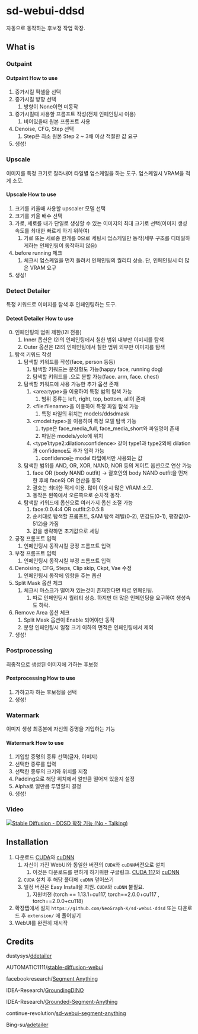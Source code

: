 # sd-webui-ddsd
자동으로 동작하는 후보정 작업 확장.

## What is
### Outpaint
#### Outpaint How to use
1. 증가시킬 픽셀을 선택
2. 증가시킬 방향 선택
    1. 방향이 None이면 미동작
3. 증가시킬때 사용할 프롬프트 작성(전체 인페인팅시 이용)
    1. 비어있을때 원본 프롬프트 사용
4. Denoise, CFG, Step 선택
    1. Step은 최소 원본 Step 2 ~ 3배 이상 적절한 값 요구
5. 생성!
### Upscale
이미지를 특정 크기로 잘라내어 타일별 업스케일을 하는 도구. 업스케일시 VRAM을 적게 소모.
#### Upscale How to use
1. 크기를 키울때 사용할 upscaler 모델 선택
2. 크기를 키울 배수 선택
3. 가로, 세로를 내가 단일로 생성할 수 있는 이미지의 최대 크기로 선택(이미지 생성 속도를 최대한 빠르게 하기 위하여)
    1. 가로 또는 세로중 한개를 0으로 세팅시 업스케일만 동작(세부 구조를 디테일하게하는 인페인팅이 동작하지 않음)
4. before running 체크
    1. 체크시 업스케일을 먼저 돌려서 인페인팅의 퀄리티 상승. 단, 인페인팅시 더 많은 VRAM 요구
5. 생성!
### Detect Detailer
특정 키워드로 이미지를 탐색 후 인페인팅하는 도구.
#### Detect Detailer How to use
0. 인페인팅의 범위 제한(I2I 전용)
    1. Inner 옵션은 I2I의 인페인팅에서 칠한 범위 내부만 이미지를 탐색
    2. Outer 옵션은 I2I의 인페인팅에서 칠한 범위 외부만 이미지를 탐색
1. 탐색 키워드 작성
    1. 탐색할 키워드를 작성(face, person 등등)
        1. 탐색할 키워드는 문장형도 가능(happy face, running dog)
        2. 탐색할 키워드를 .으로 분할 가능(face. arm, face. chest)
    2. 탐색할 키워드에 사용 가능한 추가 옵션 존재
        1. &lt;area:type&gt;을 이용하여 특정 범위 탐색 가능
            1. 범위 종류는 left, right, top, bottom, all이 존재
        2. &lt;file:filename&gt;을 이용하여 특정 파일 탐색 가능
            1. 특정 파일의 위치는 models/ddsdmask
        3. &lt;model:type&gt;을 이용하여 특정 모델 탐색 가능
            1. type은 face_media_full, face_media_short와 파일명이 존재
            2. 파일은 models/yolo에 위치
        4. &lt;type1:type2:dilation:confidence&gt; 같이 type1과 type2외에 dilation과 confidence도 추가 입력 가능
            1. confidence는 model 타입에서만 사용되는 값
    3. 탐색한 범위를 AND, OR, XOR, NAND, NOR 등의 게이트 옵션으로 연산 가능
        1. face OR (body NAND outfit) -> 괄호안의 body NAND outfit을 먼저 한 후에 face와 OR 연산을 동작
        2. 괄호는 최대한 적게 이용. 많이 이용시 많은 VRAM 소모.
        3. 동작은 왼쪽에서 오른쪽으로 순차적 동작.
    4. 탐색할 키워드에 옵션으로 여러가지 옵션 조절 가능
        1. face:0:0.4:4 OR outfit:2:0.5:8
        2. 순서대로 탐색할 프롬프트, SAM 탐색 레벨(0-2), 민감도(0-1), 팽창값(0-512)을 가짐
        3. 값을 생략하면 초기값으로 세팅
2. 긍정 프롬프트 입력
    1. 인페인팅시 동작시킬 긍정 프롬프트 입력
3. 부정 프롬프트 입력
    1. 인페인팅시 동작시킬 부정 프롬프트 입력
4. Denoising, CFG, Steps, Clip skip, Ckpt, Vae 수정
    1. 인페인팅시 동작에 영향을 주는 옵션
5. Split Mask 옵션 체크
    1. 체크시 마스크가 떨어져 있는것이 존재한다면 따로 인페인팅.
        1. 따로 인페인팅시 퀄리티 상승. 하지만 더 많은 인페인팅을 요구하여 생성속도 하락.
6. Remove Area 옵션 체크
    1. Split Mask 옵션이 Enable 되어야만 동작
    2. 분할 인페인팅시 일정 크기 이하의 면적은 인페인팅에서 제외
6. 생성!
### Postprocessing
최종적으로 생성된 이미지에 가하는 후보정
#### Postprocessing How to use
1. 가하고자 하는 후보정을 선택
2. 생성!
### Watermark
이미지 생성 최종본에 자신의 증명을 기입하는 기능
#### Watermark How to use
1. 기입할 증명의 종류 선택(글자, 이미지)
2. 선택한 종류를 입력
3. 선택한 종류의 크기와 위치를 지정
4. Padding으로 해당 위치에서 얼만큼 떨어져 있을지 설정
5. Alpha로 얼만큼 투명할지 결정
6. 생성!

### Video
[![Stable Diffusion - DDSD 확장 기능  (No - Talking)](http://img.youtube.com/vi/9wfZyJhPPho/0.jpg)](https://youtu.be/9wfZyJhPPho)

## Installation
1. 다운로드 [CUDA](https://developer.nvidia.com/cuda-toolkit-archive)와 [cuDNN](https://developer.nvidia.com/rdp/cudnn-archive)
    1. 자신이 가진 WebUI와 동일한 버전의 `CUDA`와 `cuDNN`버전으로 설치
        1. 이것은 다운로드를 편하게 하기위한 구글링크. [CUDA 117](https://drive.google.com/file/d/1HRTOLTB44-pRcrwIw9lQak2OC2ohNle3/view?usp=share_link)와 [cuDNN](https://drive.google.com/file/d/1QcgaxUra0WnCWrCLjsWp_QKw1PKcvqpj/view?usp=share_link)
    2. `CUDA` 설치 후 해당 폴더에 `cuDNN` 덮어쓰기
    3. 일정 버전은 Easy Install을 지원. `CUDA`와 `cuDNN` 불필요.
        1. 지원버전 (torch == 1.13.1+cu117, torch==2.0.0+cu117 , torch==2.0.0+cu118)
2. 확장탭에서 설치 `https://github.com/NeoGraph-K/sd-webui-ddsd` 또는 다운로드 후 `extension/` 에 풀어넣기
3. WebUI를 완전히 재시작

## Credits

dustysys/[ddetailer](https://github.com/dustysys/ddetailer)

AUTOMATIC1111/[stable-diffusion-webui](https://github.com/AUTOMATIC1111/stable-diffusion-webui)

facebookresearch/[Segment Anything](https://github.com/facebookresearch/segment-anything)

IDEA-Research/[GroundingDINO](https://github.com/IDEA-Research/GroundingDINO)

IDEA-Research/[Grounded-Segment-Anything](https://github.com/IDEA-Research/Grounded-Segment-Anything)

continue-revolution/[sd-webui-segment-anything](https://github.com/continue-revolution/sd-webui-segment-anything)

Bing-su/[adetailer](https://github.com/Bing-su/adetailer)
